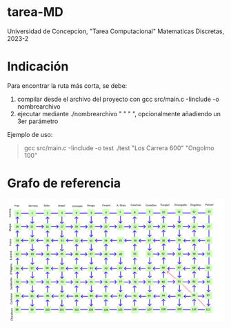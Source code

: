 # tarea-MD
Universidad de Concepcion, "Tarea Computacional" Matematicas Discretas, 2023-2
# Indicación
Para encontrar la ruta más corta, se debe:
1. compilar desde el archivo del proyecto con gcc src/main.c -Iinclude -o nombrearchivo
2. ejecutar mediante ./nombrearchivo "<NombreCalle> <NumeroInmueble>" "<NombreCalle> <NumeroInmueble>", opcionalmente añadiendo un 3er parámetro

Ejemplo de uso:
> gcc src/main.c -Iinclude -o test
> ./test "Los Carrera 600" "Ongolmo 100"
# Grafo de referencia
![Model](https://github.com/square0108/tarea-MD/blob/main/GrafoConcepcion.png)

